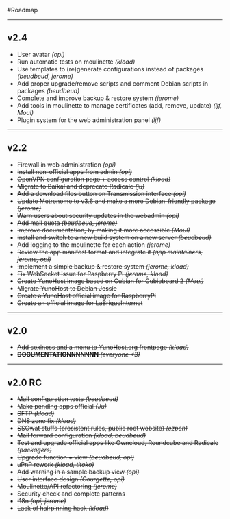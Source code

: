 #Roadmap

---

## v2.4
* User avatar *(opi)*
* Run automatic tests on moulinette *(kload)*
* Use templates to (re)generate configurations instead of packages *(beudbeud, jerome)*
* Add proper upgrade/remove scripts and comment Debian scripts in packages *(beudbeud)*
* Complete and improve backup & restore system *(jerome)*
* Add tools in moulinette to manage certificates (add, remove, update) *(ljf, Moul)*
* Plugin system for the web administration panel *(ljf)*

---

## v2.2
* ~~Firewall in web administration *(opi)*~~
* ~~Install non-official apps from admin *(opi)*~~
* ~~OpenVPN configuration page + access control *(kload)*~~
* ~~Migrate to Baïkal and deprecate Radicale *(ju)*~~
* ~~Add a download files button on Transmission interface *(opi)*~~
* ~~Update Metronome to v3.6 and make a more Debian-friendly package *(jerome)*~~
* ~~Warn users about security updates in the webadmin *(opi)*~~
* ~~Add mail quota *(beudbeud, jerome)*~~
* ~~Improve documentation, by making it more accessible *(Moul)*~~
* ~~Install and switch to a new build system on a new server *(beudbeud)*~~
* ~~Add logging to the moulinette for each action *(jerome)*~~
* ~~Review the app manifest format and integrate it *(app maintainers, jerome, opi)*~~
* ~~Implement a simple backup & restore system *(jerome, kload)*~~
* ~~Fix WebSocket issue for Raspberry Pi *(jerome, kload)*~~
* ~~Create YunoHost image based on Cubian for Cubieboard 2 *(Moul)*~~
* ~~Migrate YunoHost to Debian Jessie~~
* ~~Create a YunoHost official image for RaspberryPi~~
* ~~Create an official image for LaBriqueInternet~~

---

## v2.0
* ~~Add sexiness and a menu to YunoHost.org frontpage *(kload)*~~
* ~~**DOCUMENTATIONNNNNNN** *(everyone <3)*~~

---

## v2.0 RC
* ~~Mail configuration tests *(beudbeud)*~~
* ~~Make pending apps official *(Ju)*~~
* ~~SFTP *(kload)*~~
* ~~DNS zone fix *(kload)*~~
* ~~SSOwat stuffs (presistent rules, public root website) *(ezpen)*~~
* ~~Mail forward configuration *(kload, beudbeud)*~~
* ~~Test and upgrade official apps like Owncloud, Roundcube and Radicale *(packagers)*~~
* ~~Upgrade function + view *(beudbeud, opi)*~~
* ~~uPnP rework *(kload, titoko)*~~
* ~~Add warning in a sample backup view *(opi)*~~
* ~~User interface design *(Courgette, opi)*~~
* ~~Moulinette/API refactoring *(jerome)*~~
* ~~Security check and complete patterns~~
* ~~I18n *(opi, jerome)*~~
* ~~Lack of hairpinning hack *(kload)*~~